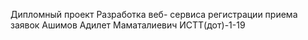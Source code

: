 Дипломный проект Разработка веб- сервиса регистрации приема заявок
Ашимов Адилет Маматалиевич ИСТТ(дот)-1-19
